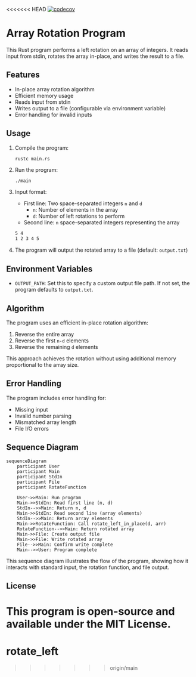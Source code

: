 <<<<<<< HEAD
[![codecov](https://codecov.io/gh/arturogonzalezm/rotate_left/graph/badge.svg?token=jfo7FbpvdP)](https://codecov.io/gh/arturogonzalezm/rotate_left)

# Array Rotation Program

This Rust program performs a left rotation on an array of integers. It reads input from stdin, rotates the array in-place, and writes the result to a file.

## Features

- In-place array rotation algorithm
- Efficient memory usage
- Reads input from stdin
- Writes output to a file (configurable via environment variable)
- Error handling for invalid inputs

## Usage

1. Compile the program:
   ```
   rustc main.rs
   ```

2. Run the program:
   ```
   ./main
   ```

3. Input format:
    - First line: Two space-separated integers `n` and `d`
        - `n`: Number of elements in the array
        - `d`: Number of left rotations to perform
    - Second line: `n` space-separated integers representing the array

    ```bash
    5 4
    1 2 3 4 5
    ````

4. The program will output the rotated array to a file (default: `output.txt`)

## Environment Variables

- `OUTPUT_PATH`: Set this to specify a custom output file path. If not set, the program defaults to `output.txt`.

## Algorithm

The program uses an efficient in-place rotation algorithm:
1. Reverse the entire array
2. Reverse the first `n-d` elements
3. Reverse the remaining `d` elements

This approach achieves the rotation without using additional memory proportional to the array size.

## Error Handling

The program includes error handling for:
- Missing input
- Invalid number parsing
- Mismatched array length
- File I/O errors

## Sequence Diagram

```mermaid
sequenceDiagram
    participant User
    participant Main
    participant StdIn
    participant File
    participant RotateFunction

    User->>Main: Run program
    Main->>StdIn: Read first line (n, d)
    StdIn-->>Main: Return n, d
    Main->>StdIn: Read second line (array elements)
    StdIn-->>Main: Return array elements
    Main->>RotateFunction: Call rotate_left_in_place(d, arr)
    RotateFunction-->>Main: Return rotated array
    Main->>File: Create output file
    Main->>File: Write rotated array
    File-->>Main: Confirm write complete
    Main-->>User: Program complete
```

This sequence diagram illustrates the flow of the program, showing how it interacts with standard input, the rotation function, and file output.

## License

This program is open-source and available under the MIT License.
=======
# rotate_left
>>>>>>> origin/main
